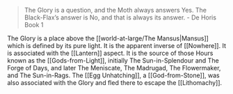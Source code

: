 > The Glory is a question, and the Moth always answers Yes. The Black-Flax’s answer is No, and that is always its answer. - De Horis Book 1

The Glory is a place above the [[world-at-large/The Mansus|Mansus]] which is defined by its pure light. It is the apparent inverse of [[Nowhere]]. It is associated with the [[Lantern]] aspect. It is the source of those Hours known as the [[Gods-from-Light]], initially The Sun-in-Splendour and The Forge of Days, and later The Meniscate, The Madrugad, The Flowermaker, and The Sun-in-Rags. The [[Egg Unhatching]], a [[God-from-Stone]], was also associated with the Glory and fled there to escape the [[Lithomachy]]. 